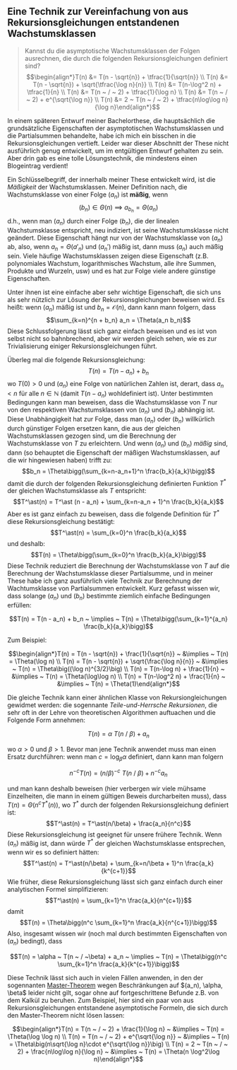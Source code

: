 ## Eine Technik zur Vereinfachung von aus Rekursionsgleichungen entstandenen Wachstumsklassen

> Kannst du die asymptotische Wachstumsklassen der Folgen ausrechnen, die durch die folgenden Rekursionsgleichungen definiert sind? $$\begin{align*}T(n) &= T(n - \sqrt{n}) + \tfrac{1}{\sqrt{n}} \\ T(n) &= T(n - \sqrt{n}) + \sqrt{\tfrac{\log n}{n}} \\ T(n) &= T(n-\log^2 n) + \tfrac{1}{n} \\ T(n) &= T(n ~ / ~ 2) + \tfrac{1}{\log n} \\ T(n) &= T(n ~ / ~ 2) + e^{\sqrt{\log n}} \\ T(n) &= 2 ~ T(n ~ / ~ 2) + \tfrac{n\log\log n}{\log n}\end{align*}$$

In einem späteren Entwurf meiner Bachelorthese, die hauptsächlich die grundsätzliche Eigenschaften der asymptotischen Wachstumsklassen und die Partialsummen behandelte, habe ich mich ein bisschen in die Rekursionsgleichungen vertieft. Leider war dieser Abschnitt der These nicht ausführlich genug entwickelt, um im entgültigen Entwurf gehalten zu sein. Aber drin gab es eine tolle Lösungstechnik, die mindestens einen Blogeintrag verdient!

Ein Schlüsselbegriff, der innerhalb meiner These entwickelt wird, ist die *Mäßigkeit* der Wachstumsklassen. Meiner Definition nach, die Wachstumsklasse von einer Folge $(a_n)$ ist **mäßig**, wenn $$(b_n)\in\Theta(n) ~ \implies ~ a_{b_n} = \Theta(a_n)$$ d.h., wenn man $(a_n)$ durch einer Folge $(b_n)$, die der linealen Wachstumsklasse entspricht, neu indiziert, ist seine Wachstumsklasse nicht geändert. Diese Eigenschaft hängt nur von der Wachstumsklasse von $(a_n)$ ab, also, wenn $a_n = \Theta(a'_n)$ und $(a_n')$ mäßig ist, dann muss $(a_n)$ auch mäßig sein. Viele häufige Wachstumsklassen zeigen diese Eigenschaft (z.B. polynomiales Wachstum, logarithmisches Wachstum, alle ihre Summen, Produkte und Wurzeln, usw) und es hat zur Folge viele andere günstige Eigenschaften.

Unter ihnen ist eine einfache aber sehr wichtige Eigenschaft, die sich uns als sehr nützlich zur Lösung der Rekursionsgleichungen beweisen wird. Es heißt: wenn $(a_n)$ mäßig ist und $b_n = \mathcal O(n)$, dann kann mann folgern, dass $$\sum_{k=n}^{n + b_n} a_n = \Theta(a_n b_n)$$ Diese Schlussfolgerung lässt sich ganz einfach beweisen und es ist von selbst nicht so bahnbrechend, aber wir werden gleich sehen, wie es zur Trivialisierung einiger Rekursionsgleichungen führt.

Überleg mal die folgende Rekursionsgleichung: $$T(n) = T(n - a_n) + b_n$$ wo $T(0) > 0$ und $(a_n)$ eine Folge von natürlichen Zahlen ist, derart, dass $a_n < n$ für alle $n\in\mathbb N$ (damit $T(n-a_n)$ wohldefiniert ist). Unter bestimmten Bedingungen kann man beweisen, dass die Wachstumsklasse von $T$ nur von den respektiven Wachstumsklassen von $(a_n)$ und $(b_n)$ abhängig ist. Diese Unabhängigkeit hat zur Folge, dass man $(a_n)$ oder $(b_n)$ willkürlich durch günstiger Folgen ersetzen kann, die aus der gleichen Wachstumsklassen gezogen sind, um die Berechnung der Wachstumsklasse von $T$ zu erleichtern. Und wenn $(a_n)$ und $(b_n)$ *mäßig* sind, dann (so behauptet die Eigenschaft der mäßigen Wachstumsklassen, auf die wir hingewiesen haben) trifft zu: $$b_n = \Theta\bigg(\sum_{k=n-a_n+1}^n \frac{b_k}{a_k}\bigg)$$ damit die durch der folgenden Rekursionsgleichung definierten Funktion $T^\ast$ der gleichen Wachstumsklasse als $T$ entspricht: $$T^\ast(n) = T^\ast (n - a_n) + \sum_{k=n-a_n + 1}^n \frac{b_k}{a_k}$$ Aber es ist ganz einfach zu beweisen, dass die folgende Definition für $T^\ast$ diese Rekursionsgleichung bestätigt: $$T^\ast(n) = \sum_{k=0}^n \frac{b_k}{a_k}$$ und deshalb: $$T(n) = \Theta\bigg(\sum_{k=0}^n \frac{b_k}{a_k}\bigg)$$ Diese Technik reduziert die Berechnung der Wachstumsklasse von $T$ auf die Berechnung der Wachstumsklasse dieser Partialsumme, und in meiner These habe ich ganz ausführlich viele Technik zur Berechnung der Wachtumsklasse von Partialsummen entwickelt. Kurz gefasst wissen wir, dass solange $(a_n)$ und $(b_n)$ bestimmte ziemlich einfache Bedingungen erfüllen:

$$T(n) = T(n - a_n) + b_n ~ \implies ~ T(n) = \Theta\bigg(\sum_{k=1}^{a_n} \frac{b_k}{a_k}\bigg)$$

Zum Beispiel:

$$\begin{align*}T(n) = T(n - \sqrt{n}) + \frac{1}{\sqrt{n}} ~ &\implies ~ T(n) = \Theta(\log n) \\ T(n) = T(n - \sqrt{n}) + \sqrt{\frac{\log n}{n}} ~ &\implies ~ T(n) = \Theta\big((\log n)^{3/2}\big) \\ T(n) = T(n-\log n) + \frac{1}{n} ~ &\implies ~ T(n) = \Theta(\log\log n) \\ T(n) = T(n-\log^2 n) + \frac{1}{n} ~ &\implies ~ T(n) = \Theta(1)\end{align*}$$

Die gleiche Technik kann einer ähnlichen Klasse von Rekursiongleichungen gewidmet werden: die sogennante *Teile-und-Herrsche Rekursionen*, die sehr oft in der Lehre von theoretischen Algorithmen auftuachen und die Folgende Form annehmen:

$$T(n) = \alpha ~ T(n ~ / ~\beta) + a_n$$

wo $\alpha > 0$ und $\beta > 1$. Bevor man jene Technik anwendet muss man einen Ersatz durchführen: wenn man $c = \log_\beta\alpha$ definiert, dann kann man folgern

$$n^{-c} T(n) = (n/\beta)^{-c} ~ T(n ~ / ~\beta) + n^{-c} a_n$$

und man kann deshalb beweisen (hier verbergen wir viele mühsame Einzelheiten, die mann in einem gültigen Beweis durcharbeiten muss), dass $T(n) = \Theta(n^c T^\ast(n))$, wo $T^\ast$ durch der folgenden Rekursionsgleichung definiert ist: $$T^\ast(n) = T^\ast(n/\beta) + \frac{a_n}{n^c}$$ Diese Rekursionsgleichung ist geeignet für unsere frühere Technik. Wenn $(a_n)$ mäßig ist, dann würde $T^\ast$ der gleichen Wachstumsklasse entsprechen, wenn wir es so definiert hätten: $$T^\ast(n) = T^\ast(n/\beta) + \sum_{k=n/\beta + 1}^n \frac{a_k}{k^{c+1}}$$ Wie früher, diese Rekursionsgleichung lässt sich ganz einfach durch einer analytischen Formel simplifizieren: $$T^\ast(n) = \sum_{k=1}^n \frac{a_k}{n^{c+1}}$$ damit $$T(n) = \Theta\bigg(n^c \sum_{k=1}^n \frac{a_k}{n^{c+1}}\bigg)$$ Also, insgesamt wissen wir (noch mal durch bestimmten Eigenschaften von $(a_n)$ bedingt), dass

$$T(n) = \alpha ~ T(n ~ / ~\beta) + a_n ~ \implies ~ T(n) = \Theta\bigg(n^c \sum_{k=1}^n \frac{a_k}{k^{c+1}}\bigg)$$ 

Diese Technik lässt sich auch in vielen Fällen anwenden, in den der sogennanten [Master-Theorem](https://en.wikipedia.org/wiki/Master_theorem_(analysis_of_algorithms)) wegen Beschränkungen auf $(a_n), \alpha, \beta$ leider nicht gilt, sogar ohne auf fortgeschrittene Befunde z.B. von dem Kalkül zu beruhen. Zum Beispiel, hier sind ein paar von aus Rekursionsgleichungen entstandene asymptotische Formeln, die sich durch den Master-Theorem nicht lösen lassen:

$$\begin{align*}T(n) = T(n ~ / ~ 2) + \frac{1}{\log n} ~ &\implies ~ T(n) = \Theta(\log \log n) \\ T(n) = T(n ~ / ~ 2) + e^{\sqrt{\log n}} ~ &\implies ~ T(n) = \Theta\big(n\sqrt{\log n}\cdot e^{\sqrt{\log n}}\big) \\ T(n) = 2 ~ T(n ~ / ~ 2) + \frac{n\log\log n}{\log n} ~ &\implies ~ T(n) = \Theta(n \log^2\log n)\end{align*}$$